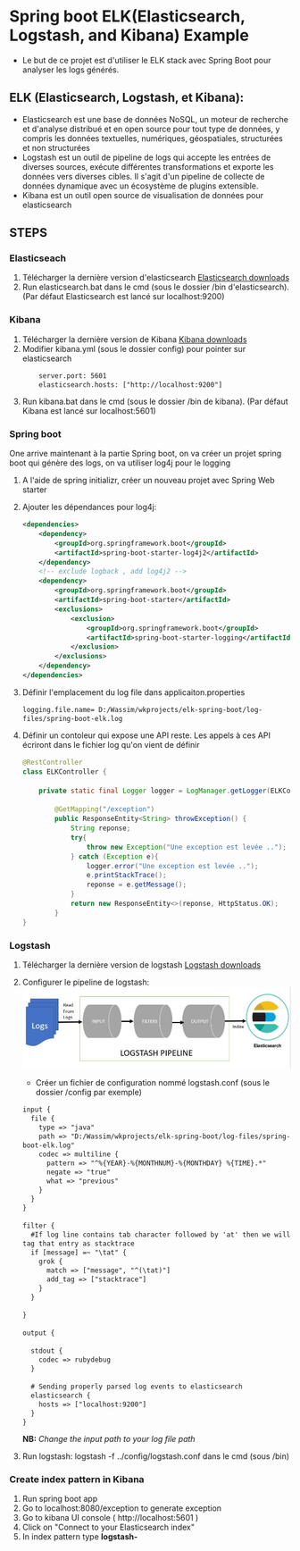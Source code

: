 # Spring boot ELK(Elasticsearch, Logstash, and Kibana) Example
* Le but de ce projet est d'utiliser le ELK stack avec Spring Boot pour analyser les logs générés.

## ELK (Elasticsearch, Logstash, et Kibana): 
* Elasticsearch est une base de données NoSQL, un moteur de recherche et d'analyse distribué et en open source pour tout type de données, y compris les données textuelles, numériques, géospatiales, structurées et non structurées
* Logstash est un outil de pipeline de logs qui accepte les entrées de diverses sources, exécute différentes transformations et exporte les données vers diverses cibles. Il s'agit d'un pipeline de collecte de données dynamique avec un écosystème de plugins extensible.
* Kibana est un outil open source de visualisation de données pour elasticsearch

## STEPS
### Elasticseach
1.  Télécharger la dernière version d'elasticsearch [Elasticsearch downloads](https://www.elastic.co/downloads/elasticsearch)
2.  Run elasticsearch.bat dans le cmd (sous le dossier /bin d'elasticsearch). (Par défaut Elasticsearch est lancé sur localhost:9200)

### Kibana
1. Télécharger la dernière version de Kibana [Kibana downloads](https://www.elastic.co/downloads/kibana)
2. Modifier kibana.yml (sous le dossier config) pour pointer sur elasticsearch
    ```
        server.port: 5601
        elasticsearch.hosts: ["http://localhost:9200"]
    ```
3.  Run kibana.bat dans le cmd (sous le dossier /bin de kibana). (Par défaut Kibana est lancé sur localhost:5601)

### Spring boot
One arrive maintenant à la partie Spring boot, on va créer un projet spring boot qui génère des logs, on va utiliser log4j pour le logging
1. A l'aide de spring initializr, créer un nouveau projet avec Spring Web starter
2. Ajouter les dépendances pour log4j:

    ```xml
    <dependencies>
        <dependency>
            <groupId>org.springframework.boot</groupId>
            <artifactId>spring-boot-starter-log4j2</artifactId>
        </dependency>
        <!-- exclude logback , add log4j2 -->
        <dependency>
            <groupId>org.springframework.boot</groupId>
            <artifactId>spring-boot-starter</artifactId>
            <exclusions>
                <exclusion>
                    <groupId>org.springframework.boot</groupId>
                    <artifactId>spring-boot-starter-logging</artifactId>
                </exclusion>
            </exclusions>
        </dependency>
    </dependencies>
    ```
3. Définir l'emplacement du log file dans applicaiton.properties
    ```
    logging.file.name= D:/Wassim/wkprojects/elk-spring-boot/log-files/spring-boot-elk.log
    ```
4. Définir un contoleur qui expose une API reste. Les appels à ces API écriront dans le fichier log qu'on vient de définir
    ```java
    @RestController
    class ELKController {
    
    	private static final Logger logger = LogManager.getLogger(ELKController.class);

    	    @GetMapping("/exception")
            public ResponseEntity<String> throwException() {
                String reponse;
                try{
                    throw new Exception("Une exception est levée ..");
                } catch (Exception e){
                    logger.error("Une exception est levée ..");
                    e.printStackTrace();
                    reponse = e.getMessage();
                }
                return new ResponseEntity<>(reponse, HttpStatus.OK);
            }
    }
    ```

### Logstash
1. Télécharger la dernière version de logstash [Logstash downloads](https://www.elastic.co/downloads/logstash)
2. Configurer le pipeline de logstash:  
![Image](https://github.com/Wassimkal-projects/elk-spring-boot/blob/master/src/main/resources/readmeimages/logstash-pipeline.jpg) 
    * Créer un fichier de configuration nommé logstash.conf (sous le dossier /config par exemple)
   
    ```
    input {
      file {
        type => "java"
        path => "D:/Wassim/wkprojects/elk-spring-boot/log-files/spring-boot-elk.log"
        codec => multiline {
          pattern => "^%{YEAR}-%{MONTHNUM}-%{MONTHDAY} %{TIME}.*"
          negate => "true"
          what => "previous"
        }
      }
    }
     
    filter {
      #If log line contains tab character followed by 'at' then we will tag that entry as stacktrace
      if [message] =~ "\tat" {
        grok {
          match => ["message", "^(\tat)"]
          add_tag => ["stacktrace"]
        }
      }
     
    }
     
    output {
       
      stdout {
        codec => rubydebug
      }
     
      # Sending properly parsed log events to elasticsearch
      elasticsearch {
        hosts => ["localhost:9200"]
      }
    }
    ``` 
    **NB:** *Change the input path to your log file path* 
3. Run logstash: logstash -f ../config/logstash.conf dans le cmd (sous /bin)

### Create index pattern in Kibana
1. Run spring boot app
2. Go to localhost:8080/exception to generate exception
3. Go to kibana UI console ( http://localhost:5601 )
4. Click on "Connect to your Elasticsearch index"
5. In index pattern type **logstash-** 
